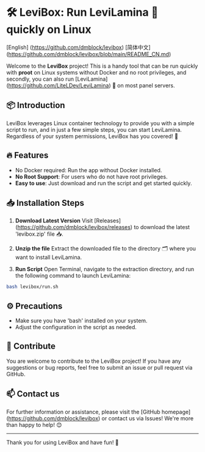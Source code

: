 # 🛠️ LeviBox: Run LeviLamina 🚀 quickly on Linux

[English] (https://github.com/dmblock/levibox)
[简体中文] (https://github.com/dmblock/levibox/blob/main/README_CN.md)

Welcome to the **LeviBox** project! This is a handy tool that can be run quickly with **proot** on Linux systems without Docker and no root privileges, and secondly, you can also run [LeviLamina] (https://github.com/LiteLDev/LeviLamina) 🎉 on most panel servers.

## 📦 Introduction

LeviBox leverages Linux container technology to provide you with a simple script to run, and in just a few simple steps, you can start LeviLamina. Regardless of your system permissions, LeviBox has you covered! 💪

## 🔥 Features

- No Docker required: Run the app without Docker installed.
- **No Root Support**: For users who do not have root privileges.
- **Easy to use**: Just download and run the script and get started quickly.

## 📥 Installation Steps

1. **Download Latest Version**
Visit [Releases] (https://github.com/dmblock/levibox/releases) to download the latest 'levibox.zip' file 📥.

2. **Unzip the file**
Extract the downloaded file to the directory 🗂️ where you want to install LeviLamina.

3. **Run Script**
Open Terminal, navigate to the extraction directory, and run the following command to launch LeviLamina:
```bash
bash levibox/run.sh
```

## ⚙️ Precautions

- Make sure you have 'bash' installed on your system.
- Adjust the configuration in the script as needed.

## 🤝 Contribute

You are welcome to contribute to the LeviBox project! If you have any suggestions or bug reports, feel free to submit an issue or pull request via GitHub.

## 📫 Contact us

For further information or assistance, please visit the [GitHub homepage] (https://github.com/dmblock/levibox) or contact us via Issues! We're more than happy to help! 😊

---

Thank you for using LeviBox and have fun! 🎊
